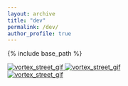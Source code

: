 ```yaml
---
layout: archive
title: "dev"
permalink: /dev/
author_profile: true
---
```


{% include base_path %}

<html>
<style>

@import 'compass/css3';

.body {
  --l: calc(100vw/var(--n-cols));
  --hl: calc(.5*var(--l));
  --ri: calc(.5*#{sqrt(3)}*var(--l));
  box-sizing: border-box;
  display: grid;
  place-content: center;
  grid-template: repeat(var(--n-rows), var(--l))/ repeat(var(--n-cols), var(--ri));
  grid-gap: var(--hl) 0;
  overflow: hidden;
  margin: 0;
  padding: var(--hl) 0;
  height: 100vh;
  background: #262626;
  filter: drop-shadow(2px 2px 5px);
  
  @media (orientation: landscape) { --l: calc(100vh/(var(--n-rows) + 3)) }
}

.hex-cell {
  overflow: hidden;
  grid-column-end: span 2;
  margin: calc(-1*var(--hl)) 0;
  transform: scale(.95);
  clip-path: polygon(50% 0, 100% 25%, 100% 75%, 50% 100%, 0 75%, 0 25%)
}

.img {
  --hl: 0;
  width: 100%; height: 100%;
  object-fit: cover;
  transform: scale(calc(1 + .2*var(--hl)));
  filter: brightness(calc(.6*(1 + var(--hl))));
  transition: .7s;
  
  &:hover { --hl: 1 }
}

</style>

<body>
  <div class="hex-cell">
    <a target="_blank" href="../images/gallery/cira-rammb-slider - -goes-17 - -full_disk - -geocolor-opacity-100 - -20201119151031-20201119220031.gif">
      <img src="../images/gallery/cira-rammb-slider - -goes-17 - -full_disk - -geocolor-opacity-100 - -20201119151031-20201119220031.gif" alt="vortex_street_gif">
    </a>
     <a target="_blank" href="../images/gallery/cira-rammb-slider---goes-17---full_disk---geocolor-opacity-100---20201119013031.png">
      <img src="../images/gallery/cira-rammb-slider---goes-17---full_disk---geocolor-opacity-100---20201119013031.png" alt="vortex_street_gif">
    </a>
  </div>
  <div class="hex-cell">
    <a target="_blank" href="../images/gallery/cira-rammb-slider---goes-17---full_disk---geocolor-opacity-100---20201119013031.png">
      <img src="../images/gallery/cira-rammb-slider---goes-17---full_disk---geocolor-opacity-100---20201119013031.png" alt="vortex_street_gif">
    </a>
  </div>
</body>

</html>

